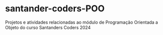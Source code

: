 # santander-coders-POO
Projetos e atividades relacionadas ao módulo de Programação Orientada a Objeto do curso Santanders Coders 2024
